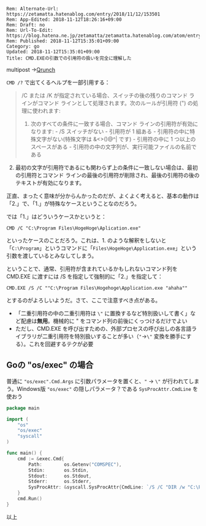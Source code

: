 ```header
Rem: Alternate-Url: https://zetamatta.hatenablog.com/entry/2018/11/12/153501
Rem: App-Edited: 2018-11-12T18:26:16+09:00
Rem: Draft: no
Rem: Url-To-Edit: https://blog.hatena.ne.jp/zetamatta/zetamatta.hatenablog.com/atom/entry/10257846132668529663
Rem: Published: 2018-11-12T15:35:01+09:00
Category: go
Updated: 2018-11-12T15:35:01+09:00
Title: CMD.EXEの引数での引用符の扱いを完全に理解した
```
multipost →[Qrunch](https://zetamatta.qrunch.io/entries/kCYxuzB5XxIuZOrM)

`CMD /?` で出てくるヘルプを一部引用する：

> /C または /K が指定されている場合、スイッチの後の残りのコマンド ラインがコマンド ラインとして処理されます。次のルールが引用符 (") の処理に使われます:
>
> 1.  次のすべての条件に一致する場合、コマンド ラインの引用符が有効になります:
    - /S スイッチがない
    - 引用符が 1 組ある
    - 引用符の中に特殊文字がない(特殊文字は &<>()@^| です)
    - 引用符の中に 1 つ以上のスペースがある
    - 引用符の中の文字列が、実行可能ファイルの名前である
2. 最初の文字が引用符であるにも関わらず上の条件に一致しない場合は、最初の引用符とコマンド ラインの最後の引用符が削除され、最後の引用符の後のテキストが有効になります。


正直、まったく意味が分からんかったのだが、よくよく考えると、基本の動作は「2.」で、「1.」が特殊なケースということなのだろう。

では「1.」はどういうケースかというと：

    CMD /C "C:\Program Files\HogeHoge\Aplication.exe"

といったケースのことだろう。これは、1. のような解釈をしないと「`C:\Program`」というコマンドに「`Files\HogeHoge\Application.exe`」という引数を渡しているとみなしてしまう。

ということで、通常、引用符が含まれているかもしれないコマンド列を CMD.EXE に渡すには /S を指定して強制的に「2.」を指定して：

    CMD.EXE /S /C ""C:\Program Files\Hogehoge\Application.exe "ahaha""

とするのがよろしいようだ。さて、ここで注意すべき点がある。

* 「二重引用符の中の二重引用符は `\"` に置換するなど特別扱いして書く」など配慮は**無用**。機械的に " をコマンド列の前後にくっつけるだけでよい
* ただし、CMD.EXE を呼び出すための、外部プロセスの呼び出しの各言語ライブラリが二重引用符を特別扱いすることが多い（`"`→`\"` 変換を勝手にする）。これを回避するテクが必要

Goの "os/exec" の場合
--------------------

普通に `"os/exec".Cmd.Args` に引数パラメータを置くと、`"` → `\"` が行われてしまう。Windows版 `"os/exec"` の隠しパラメータ？である `SysProcAttr.CmdLine` を使おう

```main.go
package main

import (
	"os"
	"os/exec"
	"syscall"
)

func main() {
	cmd := &exec.Cmd{
		Path:        os.Getenv("COMSPEC"),
		Stdin:       os.Stdin,
		Stdout:      os.Stdout,
		Stderr:      os.Stderr,
		SysProcAttr: &syscall.SysProcAttr{CmdLine: `/S /C "DIR /w "C:\Program Files""`},
	}
	cmd.Run()
}
```

以上
